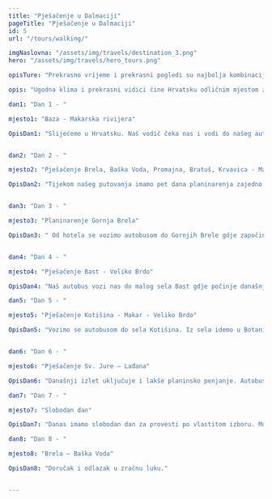 ```yaml
---
title: "Pješačenje u Dalmaciji"
pageTitle: "Pješačenje u Dalmaciji"
id: 5
url: "/tours/walking/"

imgNaslovna: "/assets/img/travels/destination_3.png"
hero: "/assets/img/travels/hero_tours.png"

opisTure: "Prekrasno vrijeme i prekrasni pogledi su najbolja kombinacija za turu po obali i planinama. Istražuj sa svoje dvije noge i gledaj sa svoja dva oka."

opis: "Ugodna klima i prekrasni vidici čine Hrvatsku odličnim mjestom za planinarenje/pješačenje. Smješteni smo u podnožju planine Biokova te su naše pješačke ture predviđene uz obalu i planine. Tijekom našeg putovanja, imamo pet dana planinarenja zajedno s lokalnim brdskim vodičem i našim vođom puta u trajanju oko 4-5 sati dnevno. "

dan1: "Dan 1 - "

mjesto1: "Baza - Makarska rivijera"

OpisDan1: "Slijećemo u Hrvatsku. Naš vodič čeka nas i vodi do našeg autobusa s kojim se vozimo do Makarske rivijere i našeg hotela koji se nalazi na samoj plaži. Doručak i večera su uključeni u hotelu."


dan2: "Dan 2 - "

mjesto2: "Pješačenje Brela, Baška Voda, Promajna, Bratuš, Krvavica - Makarska"

OpisDan2: "Tijekom našeg putovanja imamo pet dana planinarenja zajedno s lokalnim brdskim vodičem i našim vođom puta u trajanju oko 4-5 sati dnevno. Današnja tura ide Jadranskom obalom do grada Makarske. Šetnja je duga oko 14 km i jednostavnija je. Iz Makarske se vraćamo autobusom nazad u hotel."


dan3: "Dan 3 - "

mjesto3: "Planinarenje Gornja Brela"

OpisDan3: " Od hotela se vozimo autobusom do Gornjih Brele gdje započinjemo pješačenje. Krećemo s laganim planinarskim izletom do crkve Sv. Nikole. Nastavljamo šetnju do Nevistine Stine a prije povratka u Brela spuštamo se starom cestom iz vremena Napoleona."


dan4: "Dan 4 - "

mjesto4: "Pješačenje Bast - Veliko Brdo"

OpisDan4: "Naš autobus vozi nas do malog sela Bast gdje počinje današnji izlet. Hodamo prema selu Žlib gdje ćemo se odmoriti prije nego što nastavimo do Velikog Brda. U Velikom Brdu nas autobus kupi i odvozi natrag u naš hotel."

dan5: "Dan 5 - "

mjesto5: "Pješačenje Kotišina - Makar - Veliko Brdo"

OpisDan5: "Vozimo se autobusom do sela Kotišina. Iz sela idemo u Botanički vrt koji se nalazi na padini iznad sela na nadmorskoj visini od 350 do 500 metara. Nastavljamo prema crkvi Sv. Ante na oko 400 metara n/m i dalje do sela Makar. Po dolasku u Veliko Brdo čeka nas autobus koji nas vraća u hotel."


dan6: "Dan 6 - "

mjesto6: "Pješačenje Sv. Jure – Lađana"

OpisDan6: "Današnji izlet uključuje i lakše planinsko penjanje. Autobusom se vozimo do najvišeg vrha Sv. Jure. Naše pješačenje započinje na 1.300 metara nadmorske visine i ide preko Štrbine i Pržinovca do Lađane na 1150 metara gdje nas kupi autobus koji nas vraća u naš hotel."

dan7: "Dan 7 - "

mjesto7: "Slobodan dan"

OpisDan7: "Danas imamo slobodan dan za provesti po vlastitom izboru. Možda za izlet uz obalu ili samo sunčanje i kupanje."

dan8: "Dan 8 - "

mjesto8: "Brela – Baška Voda"

OpisDan8: "Doručak i odlazak u zračnu luku."


---
```


